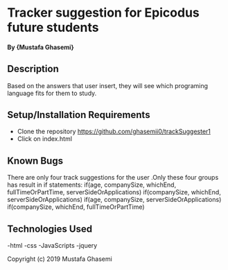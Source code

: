 # Tracker suggestion for Epicodus future students


#### By {Mustafa Ghasemi}

## Description

Based on the answers that user insert, they will see which programing language fits for them to study.

## Setup/Installation Requirements

* Clone the repository https://github.com/ghasemii0/trackSuggester1
* Click on index.html



## Known Bugs

There are only four track suggestions for the user .Only these four groups has result in if statements:
if(age, companySize, whichEnd, fullTimeOrPartTime, serverSideOrApplications)
if(companySize, whichEnd, serverSideOrApplications)
if(age, companySize, serverSideOrApplications)
if(companySize, whichEnd, fullTimeOrPartTime)


## Technologies Used
-html
-css
-JavaScripts
-jquery


Copyright (c) 2019 Mustafa Ghasemi
